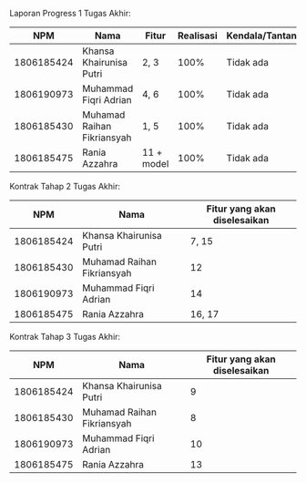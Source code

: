 Laporan Progress 1 Tugas Akhir:

| **NPM** | **Nama** | **Fitur** | **Realisasi** | **Kendala/Tantangan** |
| --- | --- | --- | --- | --- |
| 1806185424 | Khansa Khairunisa Putri | 2, 3 | 100% | Tidak ada |
| 1806190973 | Muhammad Fiqri Adrian | 4, 6 | 100% | Tidak ada |
| 1806185430 | Muhamad Raihan Fikriansyah | 1, 5 | 100% | Tidak ada |
| 1806185475 | Rania Azzahra | 11 + model | 100% | Tidak ada |

Kontrak Tahap 2 Tugas Akhir:

| **NPM** | **Nama** | **Fitur yang akan diselesaikan** |
| --- | --- | --- |
| 1806185424 | Khansa Khairunisa Putri | 7, 15 |
| 1806185430 | Muhamad Raihan Fikriansyah | 12 |
| 1806190973 | Muhammad Fiqri Adrian | 14 |
| 1806185475 | Rania Azzahra | 16, 17 |

Kontrak Tahap 3 Tugas Akhir:

| **NPM** | **Nama** | **Fitur yang akan diselesaikan** |
| --- | --- | --- |
| 1806185424 | Khansa Khairunisa Putri | 9 |
| 1806185430 | Muhamad Raihan Fikriansyah | 8 |
| 1806190973 | Muhammad Fiqri Adrian | 10 |
| 1806185475 | Rania Azzahra | 13 |
